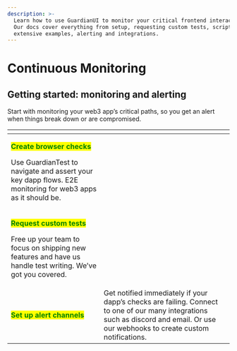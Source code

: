 ```yaml
---
description: >-
  Learn how to use GuardianUI to monitor your critical frontend interactions.
  Our docs cover everything from setup, requesting custom tests, scripting with
  extensive examples, alerting and integrations.
---
```


# Continuous Monitoring

## Getting started: monitoring and alerting

Start with monitoring your web3 app’s critical paths, so you get an alert when things break down or are compromised.

<table data-view="cards"><thead><tr><th></th><th></th><th></th></tr></thead><tbody><tr><td><p><mark style="color:green;"><strong>Create browser checks</strong></mark></p><p>Use GuardianTest to navigate and assert your key dapp flows. E2E monitoring for web3 apps as it should be.</p></td><td></td><td></td></tr><tr><td><p><mark style="color:green;"><strong>Request custom tests</strong></mark></p><p>Free up your team to focus on shipping new features and have us handle test writing. We’ve got you covered.</p></td><td></td><td></td></tr><tr><td><mark style="color:green;"><strong>Set up alert channels</strong></mark></td><td>Get notified immediately if your dapp’s checks are failing. Connect to one of our many integrations such as discord and email. Or use our webhooks to create custom notifications.</td><td></td></tr></tbody></table>
